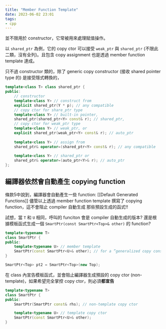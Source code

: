 ```yaml
---
title: "Member Function Template"
date: 2023-06-02 23:01
tags:
- cpp
---
```

並不限用於 constructor，它常被用來處理賦值操作。

以 `shared_ptr` 為例，它的 copy ctor 可以接受 `weak_ptr` 與 `shared_ptr` (不限此二類，沒有全列)。且包含 copy assignment 也是透過 member function template 達成。

只不過 constructor 類的，除了 generic copy constructor (接收 shared pointer type 的) 是接受隱式轉換的， 

```cpp
template<class T> class shared_ptr {
public:
	// constructor
	template<class Y> // construct from
	explicit shared_ptr(Y * p); // any compatible
	// copy ctor for share_ptr type 
	template<class Y> // built-in pointer,
	shared_ptr(shared_ptr<Y> const& r); // shared_ptr,
	// copy ctor for weak_ptr type 
	template<class Y> // weak_ptr, or
	explicit shared_ptr(weak_ptr<Y> const& r); // auto_ptr
	
	template<class Y> // assign from
	shared_ptr& operator=(shared_ptr<Y> const& r); // any compatible
	
	template<class Y> // shared_ptr or
	shared_ptr& operator=(auto_ptr<Y>& r); // auto_ptr
};
```

## 編譯器依然會自動產生 copying function

條款5中說到，編譯器會自動產生一些 function: [[Default Generated Functions]]
儘管以上透過 member function template 撰寫了 copying function，這不會阻止 compiler 自動生成 那些預設生成的函式!!

試想，當 `T` 和 `U` 相同，呼叫的 funciton 會是 compiler 自動生成的版本? 還是根據模板函式生成一個 `SmartPtr(const SmartPtr<Top>& other)` 的 function? 
```cpp
template<typename T>
class SmartPtr {
public:
	template<typename U> // member template 
	SmartPtr(const SmartPtr<U>& other); // for a ”generalized copy constructor”
}

SmartPtr<Top> pt2 = SmartPtr<Top>(new Top);
```

在 class 內宣告模板函式，並會阻止編譯器生成預設的 copy ctor (non-template)，如果希望完全掌控 copy ctor，則必須**都宣告**
```cpp
template<typename T>
class SmartPtr {
public:
	SmartPtr(SmartPtr const& rhs); // non-template copy ctor

	template<typename U> // template copy ctor
	SmartPtr(const SmartPtr<U>& other); 
}

```